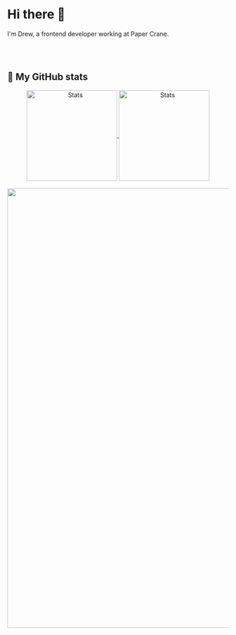 # Hi there 👋

I'm Drew, a frontend developer working at Paper Crane.

<br>
<br>

## 🔭 My GitHub stats
<div align="center">
  <a href="https://github.com/kito0?tab=repositories">
    <img src="https://github-readme-stats.vercel.app/api?username=kito0&theme=dracula" alt="Stats" align="center" height="206" />
  </a>
  <a href="https://github.com/kito0?tab=repositories">
    <img src="https://github-readme-stats.vercel.app/api/top-langs/?username=kito0&theme=dracula&layout=compact" alt="Stats" align="center" height="206" />
  </a>
</div>

<br>

<div align="center">
<a href="https://github.com/kito0">
  <img align="center" src="https://github-profile-trophy.vercel.app/?username=kito0&theme=darkhub&row=1&column=6&margin-w=15&margin-h=15" width="1000"/>
</a>
</div>

<br>
<br>

<!--

## 🔭 I’m currently working on

## 🌱 I’m currently learning ...
## 👯 I’m looking to collaborate on ...
## 🤔 I’m looking for help with ...
## 💬 Ask me about ...
## 📫 How to reach me: ...

-->
